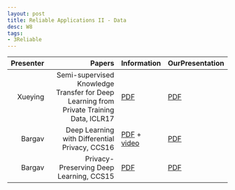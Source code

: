 ```yaml
---
layout: post
title: Reliable Applications II - Data
desc: W8
tags:
- 3Reliable
---
```




| Presenter | Papers | Information| OurPresentation |
| -----: | ----------: | :----- | :----- |
| Xueying | Semi-supervised Knowledge Transfer for Deep Learning from Private Training Data, ICLR17 | [PDF](https://arxiv.org/abs/1610.05755) | [PDF]({{site.baseurl}}/talks/20171012-Xueying.pdf) |
| Bargav |  Deep Learning with Differential Privacy, CCS16 | [PDF](https://arxiv.org/abs/1607.00133) + [video](https://www.youtube.com/watch?v=ZxDBEyjiPxI) | [PDF]({{site.baseurl}}/talks/20171012-Bargav-1.pdf) |
| Bargav | Privacy-Preserving Deep Learning, CCS15 | [PDF](https://www.cs.cornell.edu/~shmat/shmat_ccs15.pdf) | [PDF]({{site.baseurl}}/talks/20171012-Bargav-2.pdf) |
